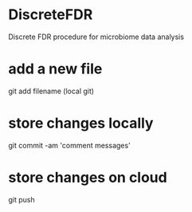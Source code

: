 # DiscreteFDR
Discrete FDR procedure for microbiome data analysis


# add a new file
git add filename (local git)

# store changes locally
git commit -am 'comment messages'

# store changes on cloud
git push
